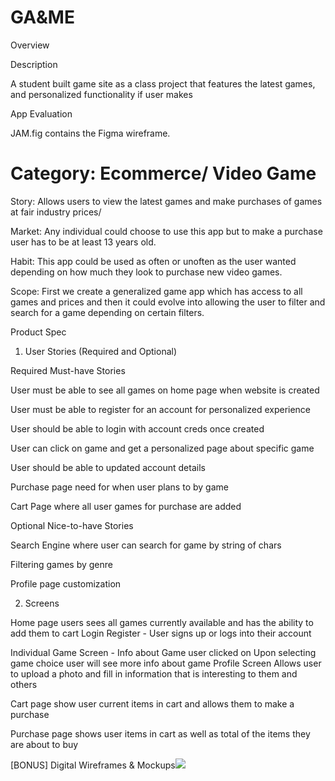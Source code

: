 # GA&ME


Overview

Description


A student built game site as a class project that features the latest games, and personalized functionality if user makes



App Evaluation

JAM.fig contains the Figma wireframe.


Category: Ecommerce/ Video Game
=======


Story: Allows users to view the latest games and make purchases of games at fair industry prices/

Market: Any individual could choose to use this app but to make a purchase user has to be at least 13 years old.

Habit: This app could be used as often or unoften as the user wanted depending on how much they look to purchase new video games.

Scope: First we create a generalized game app which has access to all games and prices and then it could evolve into allowing the user to filter and search for a game depending on certain filters.

Product Spec

1. User Stories (Required and Optional)


Required Must-have Stories

User must be able to see all games on home page when website is created

User must be able to register for an account for personalized experience

User should be able to login with account creds once created

User can click on game and get a personalized page about specific game

User should be able to updated account details

Purchase page need for when user plans to by game

Cart Page where all user games for purchase are added


Optional Nice-to-have Stories

Search Engine where user can search for game by string of chars

Filtering games by genre


Profile page customization


2. Screens

Home page
users sees all games currently available and has the ability to add them to cart
Login
Register - User signs up or logs into their account

Individual Game Screen - Info about Game user clicked on
Upon selecting game choice user will see more info about game
Profile Screen
Allows user to upload a photo and fill in information that is interesting to them and others

Cart page
show user current items in cart and allows them to make a purchase

Purchase page
shows user items in cart as well as total of the items they are about to buy


[BONUS] Digital Wireframes & Mockups![](blob/main/mockup.jpeg)


